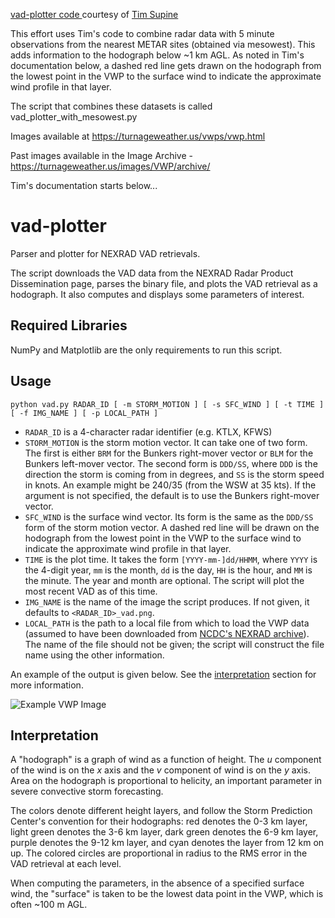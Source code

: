 <a href="https://github.com/tsupinie/vad-plotter">vad-plotter code </a> courtesy of <a href="https://github.com/tsupinie">Tim Supine</a> 

This effort uses Tim's code to combine radar data with 5 minute observations from the nearest METAR sites (obtained via mesowest). This adds information to the hodograph below ~1 km AGL. As noted in Tim's documentation below, a dashed red line gets drawn on the hodograph from the lowest point in the VWP to the surface wind to indicate the approximate wind profile in that layer.

The script that combines these datasets is called vad_plotter_with_mesowest.py

Images available at https://turnageweather.us/vwps/vwp.html

Past images available in the Image Archive - https://turnageweather.us/images/VWP/archive/

Tim's documentation starts below...

# vad-plotter
Parser and plotter for NEXRAD VAD retrievals. 

The script downloads the VAD data from the NEXRAD Radar Product Dissemination page, parses the binary file, and plots the VAD retrieval as a hodograph. It also computes and displays some parameters of interest.

## Required Libraries
NumPy and Matplotlib are the only requirements to run this script.

## Usage
```
python vad.py RADAR_ID [ -m STORM_MOTION ] [ -s SFC_WIND ] [ -t TIME ] [ -f IMG_NAME ] [ -p LOCAL_PATH ]
```
* `RADAR_ID` is a 4-character radar identifier (e.g. KTLX, KFWS)
* `STORM_MOTION` is the storm motion vector. It can take one of two form. The first is either `BRM` for the Bunkers right-mover vector or `BLM` for the Bunkers left-mover vector. The second form is `DDD/SS`, where `DDD` is the direction the storm is coming from in degrees, and `SS` is the storm speed in knots. An example might be 240/35 (from the WSW at 35 kts).  If the argument is not specified, the default is to use the Bunkers right-mover vector.
* `SFC_WIND` is the surface wind vector. Its form is the same as the `DDD/SS` form of the storm motion vector. A dashed red line will be drawn on the hodograph from the lowest point in the VWP to the surface wind to indicate the approximate wind profile in that layer.
* `TIME` is the plot time. It takes the form `[YYYY-mm-]dd/HHMM`, where `YYYY` is the 4-digit year, `mm` is the month, `dd` is the day, `HH` is the hour, and `MM` is the minute. The year and month are optional. The script will plot the most recent VAD as of this time.
* `IMG_NAME` is the name of the image the script produces. If not given, it defaults to `<RADAR_ID>_vad.png`.
* `LOCAL_PATH` is the path to a local file from which to load the VWP data (assumed to have been downloaded from [NCDC's NEXRAD archive](https://www.ncdc.noaa.gov/has/HAS.FileAppRouter?datasetname=7000&subqueryby=STATION&applname=&outdest=FILE)). The name of the file should not be given; the script will construct the file name using the other information.

An example of the output is given below. See the [interpretation](#interpretation) section for more information.

![Example VWP Image](http://autumnsky.us/imgs/KINX_vad.png)

## Interpretation
A "hodograph" is a graph of wind as a function of height. The *u* component of the wind is on the *x* axis and the *v* component of wind is on the *y* axis. Area on the hodograph is proportional to helicity, an important parameter in severe convective storm forecasting.

The colors denote different height layers, and follow the Storm Prediction Center's convention for their hodographs: red denotes the 0-3 km layer, light green denotes the 3-6 km layer, dark green denotes the 6-9 km layer, purple denotes the 9-12 km layer, and cyan denotes the layer from 12 km on up. The colored circles are proportional in radius to the RMS error in the VAD retrieval at each level.

When computing the parameters, in the absence of a specified surface wind, the "surface" is taken to be the lowest data point in the VWP, which is often ~100 m AGL.
